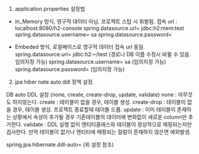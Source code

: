1. application.properties 설정법

- In_Memory 방식, 영구적 대이터 아님. 프로젝트 스탑 시 휘발됨.
접속 url : localhost:8080/h2-console
spring.datasource.url= jdbc:h2:mem:test
spring.datasource.username= sa
spring.datasource.password=

- Embeded 방식, 로컬베이스로 영구적 데이터
접속 url 동일.
spring.datasource.url= jdbc:h2:~/test (경로나 DB 이름 수정시 바뀔 수 있음. 임의지정 가능)
spring.datasource.username= sa (임의지정 가능)
spring.datasource.password= (임의지정 가능)

2. jpa hiber nate auto ddl 정책 설정.

DB auto DDL 설정 (none, create, create-drop, update, validate)
none : 아무것도 하지않는다.
create : 테이블이 없을 경우, 테이블 생성.
create-drop : 테이블이 없을 경우, 테이블 생성. 프로젝트 종료할때 테이블 드롭.
update : 이미 테이블이 존재하는 상황에서 속성이 추가될 경우 기존테이블의 데이터에 변화없이 새로운 column만 추가한다.
validate : DDL 실행 없이 엔티티클래스와 테이블이 정상적으로 매핑되는지만 검사한다. 만약 테이블이 없거나 엔티티에 매핑되는 컬럼이 존재하지 않은면 예외발생.

spring.jpa.hibernate.ddl-auto= (위 설정 참조)
